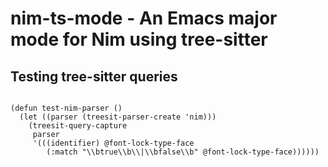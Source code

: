 # nim-ts-mode - An Emacs major mode for Nim using tree-sitter

## Testing tree-sitter queries

```elisp

(defun test-nim-parser ()
  (let ((parser (treesit-parser-create 'nim)))
    (treesit-query-capture
     parser
     '(((identifier) @font-lock-type-face
        (:match "\\btrue\\b\\|\\bfalse\\b" @font-lock-type-face))))))

```
